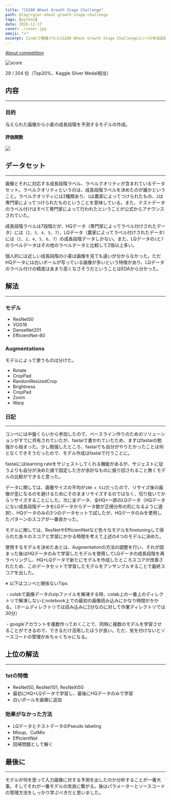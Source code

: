 ```yaml
---
title: "CGIAR Wheat Growth Stage Challenge"
path: blog/cgiar-wheat-growth-stage-challenge
tags: [python]
date: 2020-12-17
cover: ./cover.jpg
emoji: "🔥"
excerpt: Zindiで開催されたCGIAR Wheat Growth Stage Challengeコンペの参加記録日記。
---
```


[About competition](https://zindi.africa/competitions/cgiar-wheat-growth-stage-challenge)

![score](https://user-images.githubusercontent.com/43092452/116044520-fd0c6b00-a6ab-11eb-979e-3af27682e54d.jpg)

29 / 204 位（Top20%、Kaggle Silver Medal相当）

## 内容

---

### 目的

与えられた画像から小麦の成長段階を予測するモデルの作成。

#### 評価関数

<img src="https://latex.codecogs.com/png.latex?%5Cdpi%7B120%7D%20%5Cfn_phv%20%5Csmall%20RMSE%3D%5Csqrt%7B%5Cfrac%7B1%7D%7Bn%7D%5Csum_%7Bi%3D1%7D%5E%7Bn%7D%5Cleft%26space%3B%28%26space%3By_%7Bi%7D-%5Chat%7By_%7Bi%7D%7D%26space%3B%5Cright%26space%3B%29%5E%7B2%7D%7D" />

## データセット

---

画像とそれに対応する成長段階ラベル、ラベルクオリティが含まれているデータセット。ラベルクオリティというのは、成長段階ラベルを決めたのが誰かということ。ラベルクオリティには2種類あり、`1`は農家によってつけられたもの、`2`は専門家によってつけられたものということを意味している。また、テストデータのラベル付けはすべて専門家によって行われたということが公式からアナウンスされていた。

成長段階ラベルは7段階だが、HQデータ（専門家によってラベル付けされたデータ）には（`2, 3, 4, 5, 7`）、LQデータ（農家によってラベル付けされたデータ）には（`1, 2, 4, 5, 6, 7`）の成長段階データしかない。また、LQデータの`1`と`7`のラベルデータはその他のラベルデータと比較して2倍以上多い。

個人的には近しい成長段階の小麦は画像を見ても違いが分からなかった。ただHQデータには白いポールが写っている画像が多いという特徴があり、LQデータのラベル付けの精度はあまり高くなさそうだということはEDAから分かった。

## 解法

---

### モデル

-   ResNet50
-   VGG16
-   DenseNet201
-   EfficientNet-B0

### Augmentations

モデルによって使うものは分けた。

-   Rotate
-   CropPad
-   RandomResizedCrop
-   Brightness
-   CropPad
-   Zoom
-   Warp

### 日記

---

コンペには中盤くらいから参加したので、ベースライン作りのためのソリューションがすでに共有されていたが、fastaiで書かれていたため、まずはfastaiの勉強から始まった。少し勉強したところ、fastaiでも自分がやりたかったことは何となくできそうだったので、モデル作成はfastaiで行うことに。

fastaiにはlearning rateをサジェストしてくれる機能があるが、サジェストに従うよりも自分が決めた値で固定した方が余計なものに振り回されること無くモデルの比較ができると思った。

データに関しては、画像サイズの平均が`180 x 512`だったので、リサイズ後の画像が歪になるのを避けるためにそのままリサイズするのではなく、切り抜いてからリサイズすることにした。次に全データ、全HQ+一部のLQデータ（HQデータにない成長段階データをLQデータからデータ数が正規分布の形になるように選択）、HQデータのみの3つのデータセットで試したが、HQデータのみを使用したパターンのスコアが一番良かった。

モデルに関しては、ResNetやEfficientNetなど色々なモデルをfinetuningして得られた各々のスコアと学習にかかる時間を考えて上述の4つのモデルに決めた。

使用するモデルを決めたあとは、Augmentationの方法の調整を行い、それが固まった後はHQデータのみで学習したモデルを使用してLQデータの成長段階を再ラベリングし、HQ+LQデータで新たにモデルを作成したところスコアが改善されたため、このデータセットで学習したモデルをアンサンブルすることで最終スコアを出した。

※ 以下はコンペと関係ないTips

・colabで画像データのzipファイルを解凍する時、colab上の一番上のディレクトリで解凍しないとnotebook上での最初の画像読み込みにかなり時間がかかる。（ホームディレクトリでは読み込みに2分なのに対して作業ディレクトリでは30分）

・googleアカウントを複数作っておくことで、同時に複数のモデルを学習させることができるので、できるだけ活用したほうが良い。ただ、気を付けないとソースコードの管理がめちゃくちゃになる。

## 上位の解法

---

### 1stの特徴

-   ResNet50, ResNet101, ResNeXt50
-   最初にHQ+LQデータで学習し、最後にHQデータのみで学習
-   白いポールを画像に追加

### 効果がなかった方法

-   LQデータとテストデータのPseudo labeling
-   Mixup、CutMix
-   EfficientNet
-   回帰問題として解く

## 最後に

---

モデルが何を思って入力画像に対する予測を出したのか分析することが一番大事。そしてそれが一番モデルの改良に繋がる。後はパラメーターとソースコードの管理方法をしっかり学ぶべきだと思いました。
